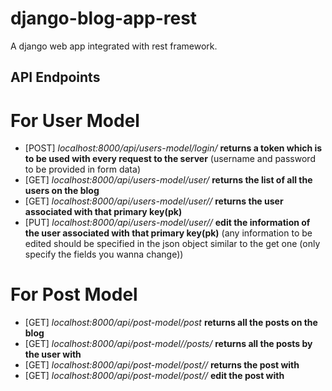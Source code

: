 # django-blog-app-rest

A django web app integrated with rest framework.

## API Endpoints
# For User Model
- [POST] *localhost:8000/api/users-model/login/* **returns a token which is to be used with every request to the server** (username and password to be provided in form data)
- [GET] *localhost:8000/api/users-model/user/* **returns the list of all the users on the blog**
- [GET] *localhost:8000/api/users-model/user/<pk>/* **returns the user associated with that primary key(pk)**
- [PUT] *localhost:8000/api/users-model/user/<pk>/* **edit the information of the user associated with that primary key(pk)** (any information to be edited should be specified in the json object similar to the get one (only specify the fields you wanna change))
# For Post Model
- [GET] *localhost:8000/api/post-model/post* **returns all the posts on the blog**
- [GET] *localhost:8000/api/post-model/<username>/posts/* **returns all the posts by the user with <username>**
- [GET] *localhost:8000/api/post-model/post/<pk>/* **returns the post with <pk>**
- [GET] *localhost:8000/api/post-model/post/<pk>/* **edit the post with <pk>**